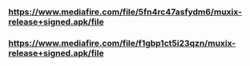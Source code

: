 ### https://www.mediafire.com/file/5fn4rc47asfydm6/muxix-release+signed.apk/file
### https://www.mediafire.com/file/f1gbp1ct5i23qzn/muxix-release+signed.apk/file
